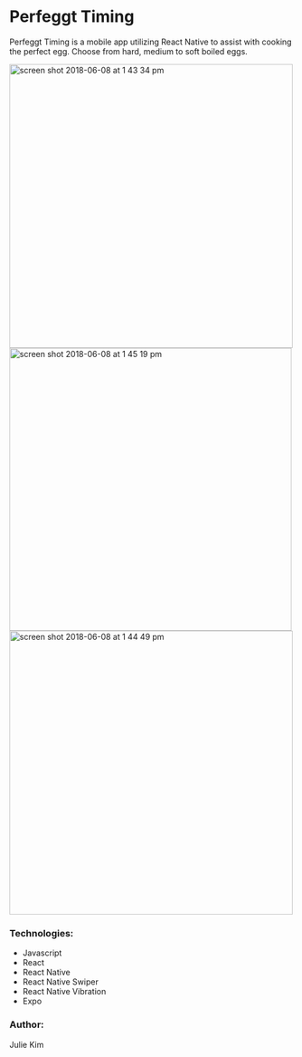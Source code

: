 # Perfeggt Timing

Perfeggt Timing is a mobile app utilizing React Native to assist with cooking the perfect egg. Choose from hard, medium to soft boiled eggs. 

<img width="501" alt="screen shot 2018-06-08 at 1 43 34 pm" src="https://user-images.githubusercontent.com/24361293/41180274-8ae20232-6b22-11e8-80f3-d4986071a560.png">
<img width="499" alt="screen shot 2018-06-08 at 1 45 19 pm" src="https://user-images.githubusercontent.com/24361293/41180289-95d75d54-6b22-11e8-9327-bea3395e8ddd.png">
<img width="501" alt="screen shot 2018-06-08 at 1 44 49 pm" src="https://user-images.githubusercontent.com/24361293/41180302-9ccbc320-6b22-11e8-81ad-2dda11079660.png">



### Technologies:
- Javascript
- React
- React Native
- React Native Swiper
- React Native Vibration
- Expo



### Author:
Julie Kim 
